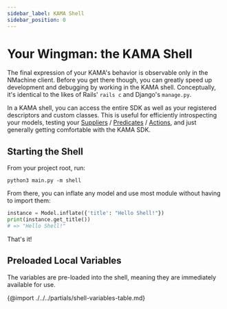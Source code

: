 ```yaml
---
sidebar_label: KAMA Shell
sidebar_position: 0
---
```


# Your Wingman: the KAMA Shell

The final expression of your KAMA's behavior is observable only in the NMachine client. Before
you get there though, you can greatly speed up development and debugging by working in the 
KAMA shell. Conceptually, it's identical to the likes of Rails' `rails c` and Django's `manage.py`.

In a KAMA shell, you can access the entire SDK as well as your registered descriptors and custom
classes. This is useful for efficiently introspecting your models, testing your 
[Suppliers](/models/suppliers/supplier-overview) / 
[Predicates](/models/predicates/predicates-base) / 
[Actions](/models/actions/action-base),
and just generally getting comfortable with the KAMA SDK. 

## Starting the Shell

From your project root, run:

```shell script
python3 main.py -m shell
```

From there, you can inflate any model and use most module without having to import them:

```python title="python3 main.py -m shell"
instance = Model.inflate({'title': "Hello Shell!"})
print(instance.get_title())
# => "Hello Shell!"
```

That's it!

## Preloaded Local Variables

The variables are pre-loaded into the shell, meaning they are immediately 
available for use.

{@import ./../../partials/shell-variables-table.md}
